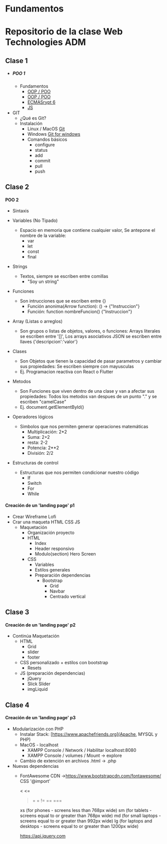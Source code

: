 # Fundamentos

# Repositorio de la clase Web Technologies ADM

## **Clase 1**
- ##### POO 1
  - Fundamentos
    - [OOP / POO](https://codesolt.com/tutoriales/fundamentos/programacion-orientada-objetos/)
    - [OOP / POO](https://msdn.microsoft.com/es-es/library/bb972232.aspx)
    - [ECMASrypt 6](https://www.youtube.com/watch?v=OjMZg9gTLgw)  
    - [JS](https://www.youtube.com/watch?v=k9wTpG8NI4Q)  
- GIT
  - ¿Qué es Git?
  - Instalación
    - Linux / MacOS [Git](https://www.google.com/url?sa=t&rct=j&q=&esrc=s&source=web&cd=4&cad=rja&uact=8&ved=2ahUKEwjtgsPUycDeAhVFSq0KHS-IBywQFjADegQIBBAB&url=https%3A%2F%2Fgit-scm.com%2Fbook%2Fen%2Fv2%2FGetting-Started-Installing-Git&usg=AOvVaw34_NoLPGdtnUVR92ZCaR9H)
    - Windows [Git for windows](https://gitforwindows.org/)
    - Comandos básicos
      - configure
      - status
      - add
      - commit
      - pull
      - push

## **Clase 2**
#### POO 2
- Sintaxis
 - Variables (No Tipado)
   - Espacio en memoria que contiene cualquier valor, Se antepone el nombre de la variable:
     - var
     - let
     - const
     - final
 - Strings
   - Textos, siempre se escriben entre comillas
     - "Soy un string"     
 - Funciones
   - Son intrucciones que se escriben entre {}
     - Función anonima(Arrow function): () -> {"Instruccion"}
     - Función: function nombreFuncion() {"Instruccion"}

 - Array (Listas o arreglos)
   - Son grupos o listas de objetos, valores, o funciones: Arrays literales se escriben entre '[]', Los arrays asociativos JSON se escriben entre llaves {'descripcion':'valor'}

 - Clases
   - Son Objetos que tienen la capacidad de pasar parametros y cambiar sus propiedades: Se escriben siempre con mayusculas
    - Ej. Programacion reactiva con React o Flutter   

 - Metodos
   - Son Funciones que viven dentro de una clase y van a afectar sus propiedades: Todos los metodos van despues de un punto "." y se escriben "camelCase"
   - Ej. document.getElementById()

 - Operadores lógicos
   - Simbolos que nos permiten generar operaciones matemáticas
     - Multiplicación: 2*2
     - Suma: 2+2
     - resta: 2-2
     - Potencia: 2**2
     - División: 2/2

  - Estructuras de control
    - Estructuras que nos permiten condicionar nuestro código
      - If
      - Switch
      - For
      - While

#### Creación de un 'landing page' p1
- Crear Wireframe Lofi
- Crar una maqueta HTML CSS JS
  - Maquetación
    - Organización proyecto
    - HTML
      - Index
      - Header responsivo
      - Modulo(section) Hero Screen
    - CSS
      - Variables
      - Estilos generales
      - Preparación dependencias
          - Bootstrap
            - Grid
            - Navbar
            - Centrado vertical

## **Clase 3**
#### Creación de un 'landing page' p2
- Continúa Maquetación
  - HTML
    - Grid
    - slider
    - footer
  - CSS personalizado + estilos con bootstrap
    - Resets
  - JS (preparación dependencias)
    - jQuery
    - Slick Slider
    - imgLiquid


## **Clase 4**
#### Creación de un 'landing page' p3
- Modularización con PHP
  - Instalar Stack: [https://www.apachefriends.org](Apache, MYSQL y PHP)
   - MacOS - localhost
     - XAMPP Console / Network / Habilitar localhost:8080
     - XAMPP Console / volumes / Mount -> explore
  - Cambio de extención en archivos .html -> .php
- Nuevas dependencias
  - FontAwesome CDN ->https://www.bootstrapcdn.com/fontawesome/
    CSS '@import'

    <
    <=
    >
    >=
    =
    !=
    ==
    ===


    xs (for phones - screens less than 768px wide)
    sm (for tablets - screens equal to or greater than 768px wide)
    md (for small laptops - screens equal to or greater than 992px wide)
    lg (for laptops and desktops - screens equal to or greater than 1200px wide)

    https://api.jquery.com
